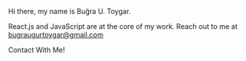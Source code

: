 Hi there, my name is Buğra U. Toygar.


React.js and JavaScript are at the core of my work.
Reach out to me at bugraugurtoygar@gmail.com

Contact With Me!
